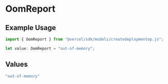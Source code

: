 # OomReport

## Example Usage

```typescript
import { OomReport } from "@vercel/sdk/models/createdeploymentop.js";

let value: OomReport = "out-of-memory";
```

## Values

```typescript
"out-of-memory"
```